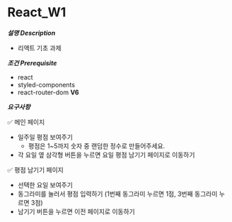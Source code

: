 # React_W1

***설명 Description***
- 리액트 기초 과제

***조건 Prerequisite***
- react
- styled-components
- react-router-dom **V6**


***요구사항***
<aside>
✅ 메인 페이지

</aside>

- 일주일 평점 보여주기
    - 평점은 1~5까지 숫자 중 랜덤한 정수로 만들어주세요.
- 각 요일 옆 삼각형 버튼을 누르면 요일 평점 남기기 페이지로 이동하기

<aside>
✅ 평점 남기기 페이지

</aside>

- 선택한 요일 보여주기
- 동그라미를 눌러서 평점 입력하기 (1번째 동그라미 누르면 1점, 3번째 동그라미 누르면 3점)
- 남기기 버튼을 누르면 이전 페이지로 이동하기

<aside>


